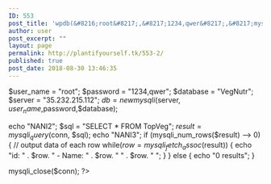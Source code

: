 ```yaml
---
ID: 553
post_title: 'wpdb(&#8216;root&#8217;,&#8217;1234,qwer&#8217;,&#8217;mysql&#8217;,&#8217;35.232.215.112:3306&#8242;);'
author: user
post_excerpt: ""
layout: page
permalink: http://plantifyourself.tk/553-2/
published: true
post_date: 2018-08-30 13:46:35
---
```

<!--?php
echo "NANI";
?>

-->
$user_name = "root";
$password = "1234,qwer";
$database = "VegNutr";
$server = "35.232.215.112";
$db = new mysqli($server, $user_name,$password,$database);

echo "NANI2";
$sql = "SELECT * FROM TopVeg";
$result = mysqli_query($conn, $sql);
echo "NANI3";
if (mysqli_num_rows($result) --&gt; 0) {
// output data of each row
while($row = mysqli_fetch_assoc($result)) {
echo "id: " . $row. " - Name: " . $row. " " . $row. "
";
}
} else {
echo "0 results";
}

mysqli_close($conn);
?&gt;